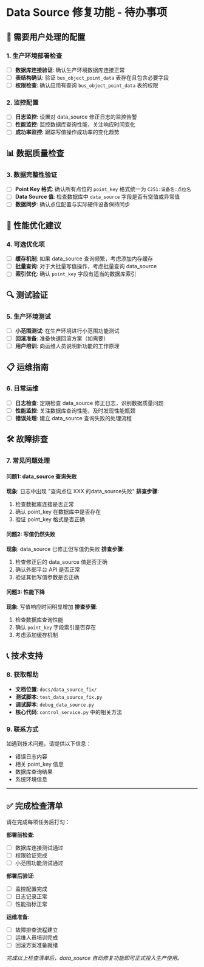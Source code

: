 # Data Source 修复功能 - 待办事项

## 🔧 需要用户处理的配置

### 1. 生产环境部署检查
- [ ] **数据库连接验证**: 确认生产环境数据库连接正常
- [ ] **表结构确认**: 验证 `bus_object_point_data` 表存在且包含必要字段
- [ ] **权限检查**: 确认应用有查询 `bus_object_point_data` 表的权限

### 2. 监控配置
- [ ] **日志监控**: 设置对 data_source 修正日志的监控告警
- [ ] **性能监控**: 监控数据库查询性能，关注响应时间变化
- [ ] **成功率监控**: 跟踪写值操作成功率的变化趋势

## 📊 数据质量检查

### 3. 数据完整性验证
- [ ] **Point Key 格式**: 确认所有点位的 `point_key` 格式统一为 `C251:设备名:点位名`
- [ ] **Data Source 值**: 检查数据库中 `data_source` 字段是否有空值或异常值
- [ ] **数据同步**: 确认点位配置与实际硬件设备保持同步

## 🚀 性能优化建议

### 4. 可选优化项
- [ ] **缓存机制**: 如果 data_source 查询频繁，考虑添加内存缓存
- [ ] **批量查询**: 对于大批量写值操作，考虑批量查询 data_source
- [ ] **索引优化**: 确认 `point_key` 字段有适当的数据库索引

## 🔍 测试验证

### 5. 生产环境测试
- [ ] **小范围测试**: 在生产环境进行小范围功能测试
- [ ] **回滚准备**: 准备快速回滚方案（如需要）
- [ ] **用户培训**: 向运维人员说明新功能的工作原理

## 📋 运维指南

### 6. 日常运维
- [ ] **日志检查**: 定期检查 data_source 修正日志，识别数据质量问题
- [ ] **性能监控**: 关注数据库查询性能，及时发现性能瓶颈
- [ ] **错误处理**: 建立 data_source 查询失败的处理流程

## 🛠️ 故障排查

### 7. 常见问题处理

#### 问题1: data_source 查询失败
**现象**: 日志中出现 "查询点位 XXX 的data_source失败"
**排查步骤**:
1. 检查数据库连接是否正常
2. 确认 point_key 在数据库中是否存在
3. 验证 point_key 格式是否正确

#### 问题2: 写值仍然失败
**现象**: data_source 已修正但写值仍失败
**排查步骤**:
1. 检查修正后的 data_source 值是否正确
2. 确认外部平台 API 是否正常
3. 验证其他写值参数是否正确

#### 问题3: 性能下降
**现象**: 写值响应时间明显增加
**排查步骤**:
1. 检查数据库查询性能
2. 确认 `point_key` 字段索引是否存在
3. 考虑添加缓存机制

## 📞 技术支持

### 8. 获取帮助
- **文档位置**: `docs/data_source_fix/`
- **测试脚本**: `test_data_source_fix.py`
- **调试脚本**: `debug_data_source.py`
- **核心代码**: `control_service.py` 中的相关方法

### 9. 联系方式
如遇到技术问题，请提供以下信息：
- 错误日志内容
- 相关 point_key 信息
- 数据库查询结果
- 系统环境信息

---

## ✅ 完成检查清单

请在完成每项任务后打勾：

**部署前检查**:
- [ ] 数据库连接测试通过
- [ ] 权限验证完成
- [ ] 小范围功能测试通过

**部署后验证**:
- [ ] 监控配置完成
- [ ] 日志记录正常
- [ ] 性能指标正常

**运维准备**:
- [ ] 故障排查流程建立
- [ ] 运维人员培训完成
- [ ] 回滚方案准备就绪

*完成以上检查清单后，data_source 自动修复功能即可正式投入生产使用。*